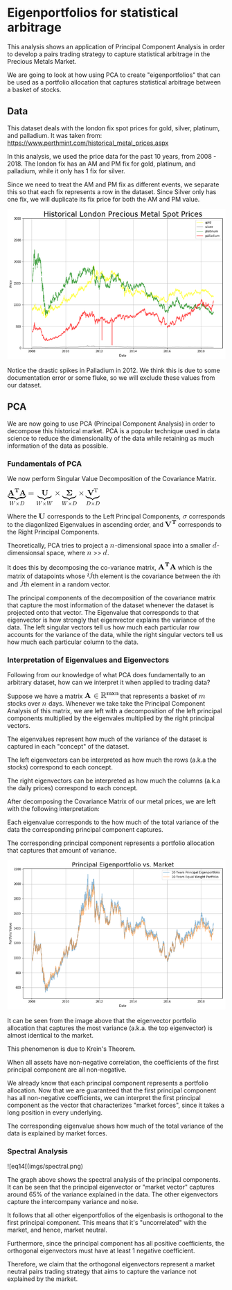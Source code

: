 # Eigenportfolios for statistical arbitrage
This analysis shows an application of Principal Component Analysis in order to develop a pairs trading strategy to 
capture statistical arbitrage in the Precious Metals Market. 

We are going to look at how using PCA to create "eigenportfolios" that can be used as a portfolio allocation that captures statistical 
arbitrage between a basket of stocks. 

## Data

This dataset deals with the london fix spot prices for gold, silver, platinum, and palladium. 
It was taken from: 
https://www.perthmint.com/historical_metal_prices.aspx

In this analysis, we used the price data for the past 10 years, from 2008 - 2018. 
The london fix has an AM and PM fix for gold, platinum, and palladium, while it only has 1 fix for silver. 

Since we need to treat the AM and PM fix as different events, we separate this so that each fix represents a 
row in the dataset. Since Silver only has one fix, we will duplicate its fix price for both the AM and PM value. 

![all](imgs/all_metals.png)

Notice the drastic spikes in Palladium in 2012. 
We think this is due to some documentation error or some fluke, so we will exclude these values from our dataset.

## PCA

We are now going to use PCA (Principal Component Analysis) in order to decompose this historical market. 
PCA is a popular technique used in data science to reduce the dimensionality of the data while retaining as much information of the data as possible. 

### Fundamentals of PCA

We now perform Singular Value Decomposition of the Covariance Matrix. 

![eq1](imgs/eq1.gif)

Where the ![eq2](imgs/eq2U.gif) corresponds to the Left Principal Components, ![eq3](imgs/eq3sigma.gif) corresponds to the diagonlized Eigenvalues in ascending order, and ![eq10](imgs/eq10VT.gif) corresponds to the Right Principal Components.

Theoretically, PCA tries to project a ![eq4](imgs/eq4n.gif)-dimensional space into a smaller ![eq5](imgs/eq5d.gif)-dimensionsal space, where ![eq4](imgs/eq4n.gif) >> ![eq5](imgs/eq5d.gif). 

It does this by decomposing the co-variance matrix, ![eq6](imgs/eq6ATA.gif) which is the matrix of datapoints 
whose ![eq9](imgs/eq9ij.gif)th element is the covariance between the ![eq7](imgs/eq7i.gif)th and ![eq8](imgs/eq8j.gif)th element in a random vector. 

The principal components of the decomposition of the covariance matrix that capture the most information of the dataset 
whenever the dataset is projected onto that vector. The Eigenvalue that corresponds to that eigenvector is how strongly 
that eigenvector explains the variance of the data. The left singular vectors tell us how much each particular row accounts 
for the variance of the data, while the right singular vectors tell us how much each particular column to the data. 

### Interpretation of Eigenvalues and Eigenvectors

Following from our knowledge of what PCA does fundamentally to an arbitrary dataset, how can we interpret it when applied to trading data?

Suppose we have a matrix ![eq11](imgs/eq11.gif) that represents a basket of ![eq12](imgs/eq12.gif) stocks over ![eqn](imgs/n.gif) days. Whenever we take take the Principal Component Analysis of this matrix, we are left with a decomposition of the left principal 
components multiplied by the eigenvales multiplied by the right principal vectors. 

The eigenvalues represent how much of the variance of the dataset is captured in each "concept" of the dataset. 

The left eigenvectors can be interpreted as how much the rows (a.k.a the stocks) correspond to each concept. 

The right eigenvectors can be interpreted as how much the columns (a.k.a the daily prices) correspond to each concept. 

After decomposing the Covariance Matrix of our metal prices, we are left with the following interpretation: 

Each eigenvalue corresponds to the how much of the total variance of the data the corresponding principal component captures. 

The corresponding principal component represents a portfolio allocation that captures that amount of variance. 

![eq13](imgs/main_eigen.png)

It can be seen from the image above that the eigenvector portfolio allocation that captures the most variance 
(a.k.a. the top eigenvector) is almost identical to the market. 

This phenomenon is due to Krein's Theorem.

When all assets have non-negative correlation, the coefficients of the first principal component are all non-negative. 

We already know that each principal component represents a portfolio allocation. 
Now that we are guaranteed that the first principal component has all non-negative coefficients, we can interpret 
the first principal component as the vector that characterizes "market forces", since it takes a long position in every underlying. 

The corresponding eigenvalue shows how much of the total variance of the data is explained by market forces. 

### Spectral Analysis

![eq14[(imgs/spectral.png)

The graph above shows the spectral analysis of the principal components. It can be seen that the principal eigenvector or "market vector" captures around 65% of the variance explained in the data. The other eigenvectors capture the intercompany variance and noise. 

It follows that all other eigenportfolios of the eigenbasis is orthogonal to the first principal component. This means that it's "uncorrelated" with the market, and hence, market neutral. 

Furthermore, since the principal component has all positive coefficients, the orthogonal eigenvectors must have at least 1 negative coefficient. 

Therefore, we claim that the orthogonal eigenvectors represent a market neutral pairs trading strategy that aims to capture the variance not explained by the market. 

